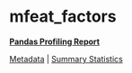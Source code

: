 # mfeat_factors

[**Pandas Profiling Report**](https://epistasislab.github.io/penn-ml-benchmarks/profile/mfeat_factors.html)

[Metadata](metadata.yaml) | [Summary Statistics](summary_stats.tsv)

